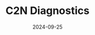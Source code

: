 ---  
layout: startup_page  
title: "C2N Diagnostics"  
id: "c2ndiagnostics.com"  
permalink: "/c2ndiagnosticsc2ndiagnostics.com09252024/"  
website: "https://www.c2ndiagnostics.com/"  
funding_round: ""  
funding_amount: "$7.025M"  
investors: "Alzheimer’s Drug Discovery Foundation’s Diagnostics Accelerator"  
about: "C2N Diagnostics is a specialty diagnostics company focused on developing and providing advanced diagnostic solutions in brain health. They utilize high-resolution mass spectrometry to create blood tests, like the PrecivityAD tests, for the detection of Alzheimer's disease biomarkers, aiming to improve diagnosis and treatment. Their goal is to offer high-performance Alzheimer’s disease testing globally."  
markets: "Healthtech, Diagnostics, Biomarkers, Alzheimer's Disease, Biotechnology Research"  
hq: "St. Louis, Missouri, United States"  
founded_year: "2007"  
linkedin: "https://www.linkedin.com/company/c2n-diagnostics"  
twitter: "https://twitter.com/C2NDiagnostics"  
instagram: ""  
facebook: "https://www.facebook.com/p/C2N-Diagnostics-100064098939385"  
crunchbase: "https://www.crunchbase.com/organization/c2n-diagnostics"  
pitchbook: "https://pitchbook.com/profiles/company/237233-44"  

date_display: "25-Sep-2024"  
date: "2024-09-25"

# SEO Optimization  
meta_title: "C2N Diagnostics -  Funding ($7.025M)"  
meta_description: "C2N Diagnostics, C2N Diagnostics is a specialty diagnostics company focused on developing and providing advanced diagnostic solutions in brain health. They utilize hig..."  
meta_keywords: "C2N Diagnostics, Healthtech, Diagnostics, Biomarkers, Alzheimer's Disease, Biotechnology Research,  funding"  
canonical_url: "https://startup.projectstartups.com/c2ndiagnosticsc2ndiagnostics.com09252024/"  
---